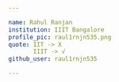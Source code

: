 ```yaml
---

name: Rahul Ranjan 
institution: IIIT Bangalore  
profile_pic: raul1rnjn535.png
quote: IIT -> X
       IIIT -> √
github_user: raul1rnjn535

---
```

